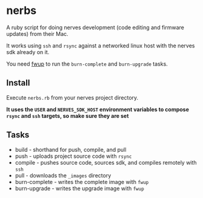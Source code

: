 # nerbs

A ruby script for doing nerves development (code editing and firmware updates) from their Mac.

It works using `ssh` and `rsync` against a networked linux host with the nerves sdk already on it.

You need [fwup](https://github.com/nerves-project/nerves-sdk) to run the `burn-complete` and `burn-upgrade` tasks.

## Install

Execute `nerbs.rb` from your nerves project directory.

**It uses the `USER` and `NERVES_SDK_HOST` environment variables to compose `rsync` and `ssh` targets, so make sure they are set**

## Tasks

* build - shorthand for push, compile, and pull
* push - uploads project source code with `rsync`
* compile - pushes source code, sources sdk, and compiles remotely with `ssh`
* pull - downloads the `_images` directory
* burn-complete - writes the complete image with `fwup`
* burn-upgrade - writes the upgrade image with `fwup`
